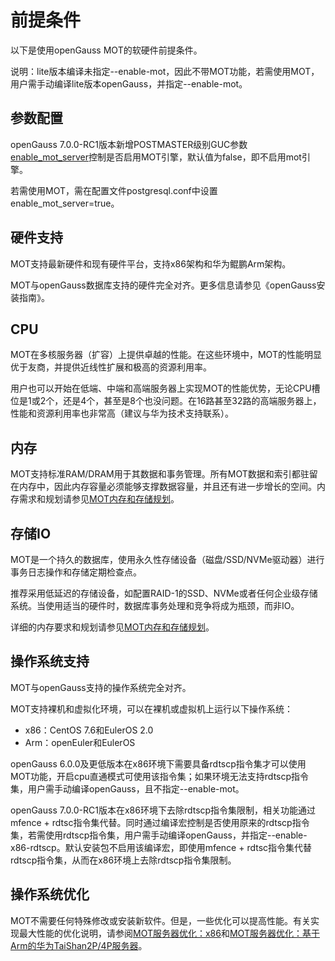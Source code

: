 # 前提条件<a name="ZH-CN_TOPIC_0289901003"></a>

以下是使用openGauss MOT的软硬件前提条件。

说明：lite版本编译未指定--enable-mot，因此不带MOT功能，若需使用MOT，用户需手动编译lite版本openGauss，并指定--enable-mot。

## 参数配置<a name="section62723590"></a>

openGauss 7.0.0-RC1版本新增POSTMASTER级别GUC参数[enable_mot_server](../DatabaseReference/内存表.md)控制是否启用MOT引擎，默认值为false，即不启用mot引擎。

若需使用MOT，需在配置文件postgresql.conf中设置enable_mot_server=true。

## 硬件支持<a name="zh-cn_topic_0283136672_zh-cn_topic_0280525104_section62723595"></a>

MOT支持最新硬件和现有硬件平台，支持x86架构和华为鲲鹏Arm架构。

MOT与openGauss数据库支持的硬件完全对齐。更多信息请参见《openGauss安装指南》。

## CPU<a name="zh-cn_topic_0283136672_zh-cn_topic_0280525104_section27641449"></a>

MOT在多核服务器（扩容）上提供卓越的性能。在这些环境中，MOT的性能明显优于友商，并提供近线性扩展和极高的资源利用率。

用户也可以开始在低端、中端和高端服务器上实现MOT的性能优势，无论CPU槽位是1或2个，还是4个，甚至是8个也没问题。在16路甚至32路的高端服务器上，性能和资源利用率也非常高（建议与华为技术支持联系）。

## 内存<a name="zh-cn_topic_0283136672_zh-cn_topic_0280525104_section47446450"></a>

MOT支持标准RAM/DRAM用于其数据和事务管理。所有MOT数据和索引都驻留在内存中，因此内存容量必须能够支撑数据容量，并且还有进一步增长的空间。内存需求和规划请参见[MOT内存和存储规划](MOT内存和存储规划.md)。

## 存储IO<a name="zh-cn_topic_0283136672_zh-cn_topic_0280525104_section24364873"></a>

MOT是一个持久的数据库，使用永久性存储设备（磁盘/SSD/NVMe驱动器）进行事务日志操作和存储定期检查点。

推荐采用低延迟的存储设备，如配置RAID-1的SSD、NVMe或者任何企业级存储系统。当使用适当的硬件时，数据库事务处理和竞争将成为瓶颈，而非IO。

详细的内存要求和规划请参见[MOT内存和存储规划](MOT内存和存储规划.md)。

## 操作系统支持

MOT与openGauss支持的操作系统完全对齐。

MOT支持裸机和虚拟化环境，可以在裸机或虚拟机上运行以下操作系统：

-   x86：CentOS 7.6和EulerOS 2.0
-   Arm：openEuler和EulerOS

openGauss 6.0.0及更低版本在x86环境下需要具备rdtscp指令集才可以使用MOT功能，开启cpu直通模式可使用该指令集；如果环境无法支持rdtscp指令集，用户需手动编译openGauss，且不指定--enable-mot。

openGauss 7.0.0-RC1版本在x86环境下去除rdtscp指令集限制，相关功能通过mfence + rdtsc指令集代替。同时通过编译宏控制是否使用原来的rdtscp指令集，若需使用rdtscp指令集，用户需手动编译openGauss，并指定--enable-x86-rdtscp。默认安装包不启用该编译宏，即使用mfence + rdtsc指令集代替rdtscp指令集，从而在x86环境上去除rdtscp指令集限制。

## 操作系统优化<a name="zh-cn_topic_0283136672_zh-cn_topic_0280525104_section17957270"></a>

MOT不需要任何特殊修改或安装新软件。但是，一些优化可以提高性能。有关实现最大性能的优化说明，请参阅[MOT服务器优化：x86](MOT服务器优化-x86.md)和[MOT服务器优化：基于Arm的华为TaiShan2P/4P服务器](MOT服务器优化-基于Arm的华为TaiShan2P-4P服务器.md)。

